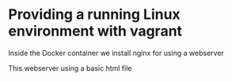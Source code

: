# Providing a running Linux environment with vagrant

Inside the Docker container we install nginx for using a webserver

This webserver using a basic html file